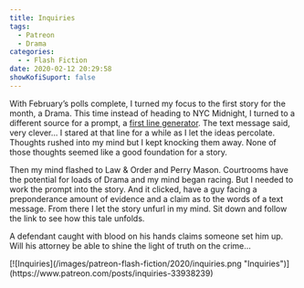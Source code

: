 ```yaml
---
title: Inquiries
tags:
  - Patreon
  - Drama
categories:
  - - Flash Fiction
date: 2020-02-12 20:29:58
showKofiSuport: false
---
```


With February’s polls complete, I turned my focus to the first story for the month, a Drama. This time instead of heading to NYC Midnight, I turned to a different source for a prompt, a [first line generator](https://writingexercises.co.uk/firstlinegenerator.php). The text message said, very clever… I stared at that line for a while as I let the ideas percolate. Thoughts rushed into my mind but I kept knocking them away. None of those thoughts seemed like a good foundation for a story.<!-- more -->

Then my mind flashed to Law & Order and Perry Mason. Courtrooms have the potential for loads of Drama and my mind began racing. But I needed to work the prompt into the story. And it clicked, have a guy facing a preponderance amount of evidence and a claim as to the words of a text message. From there I let the story unfurl in my mind. Sit down and follow the link to see how this tale unfolds.

A defendant caught with blood on his hands claims someone set him up. Will his attorney be able to shine the light of truth on the crime...

<div class="center">[![Inquiries](/images/patreon-flash-fiction/2020/inquiries.png "Inquiries")](https://www.patreon.com/posts/inquiries-33938239)</div>